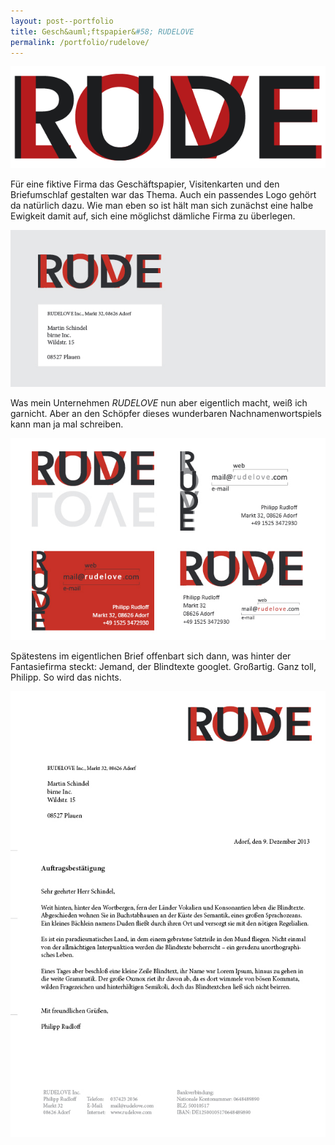 ```yaml
---
layout: post--portfolio
title: Gesch&auml;ftspapier&#58; RUDELOVE
permalink: /portfolio/rudelove/
---
```

![RUDELOVE Logo](/img/rudelove/logo.png)

Für eine fiktive Firma das Geschäftspapier, Visitenkarten und den Briefumschlaf gestalten war das Thema. Auch ein passendes Logo gehört da natürlich dazu. Wie man eben so ist hält man sich zunächst eine halbe Ewigkeit damit auf, sich eine möglichst dämliche Firma zu überlegen.

![RUDELOVE Briefbogen](/img/rudelove/briefbogen.png)

Was mein Unternehmen _RUDELOVE_ nun aber eigentlich macht, weiß ich garnicht. Aber an den Schöpfer dieses wunderbaren Nachnamenwortspiels kann man ja mal schreiben.

![RUDELOVE Visitenkarte](/img/rudelove/visitenkarten.png)

Spätestens im eigentlichen Brief offenbart sich dann, was hinter der Fantasiefirma steckt: Jemand, der Blindtexte googlet. Großartig. Ganz toll, Philipp. So wird das nichts.

![RUDELOVE Briefpapier](/img/rudelove/briefpapier.png)